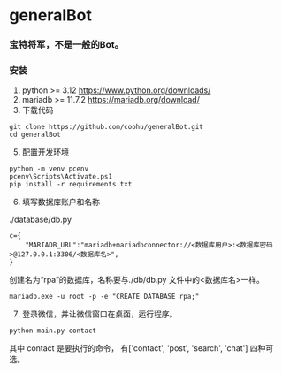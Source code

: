 # generalBot
### 宝特将军，不是一般的Bot。


### 安装
1. python >= 3.12       https://www.python.org/downloads/
2. mariadb >= 11.7.2    https://mariadb.org/download/
3. 下载代码
```
git clone https://github.com/coohu/generalBot.git
cd generalBot
```
5. 配置开发环境
```
python -m venv pcenv
pcenv\Scripts\Activate.ps1
pip install -r requirements.txt
```
6. 填写数据库账户和名称

./database/db.py
```
c={
    "MARIADB_URL":"mariadb+mariadbconnector://<数据库用户>:<数据库密码>@127.0.0.1:3306/<数据库名>",
}
```
创建名为“rpa”的数据库，名称要与./db/db.py 文件中的<数据库名>一样。
```
mariadb.exe -u root -p -e "CREATE DATABASE rpa;"

```
7. 登录微信，并让微信窗口在桌面，运行程序。
```
python main.py contact
```

其中 contact 是要执行的命令， 有['contact', 'post', 'search', 'chat'] 四种可选。